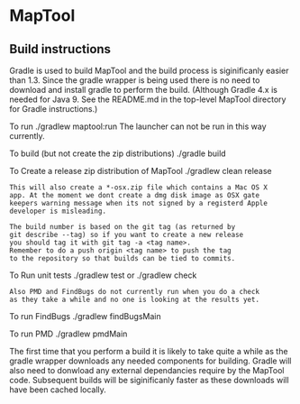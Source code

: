 MapTool
=======

Build instructions
------------------
Gradle is used to build MapTool and the build process is siginificanly
easier than 1.3. Since the gradle wrapper is being used there is no
need to download and install gradle to perform the build.  (Although
Gradle 4.x is needed for Java 9.  See the README.md in the top-level
MapTool directory for Gradle instructions.)

To run
./gradlew maptool:run
    The launcher can not be run in this way currently.

To build (but not create the zip distributions)
./gradle build

To Create a release zip distribution of MapTool
./gradlew clean release

    This will also create a *-osx.zip file which contains a Mac OS X
    app. At the moment we dont create a dmg disk image as OSX gate 
    keepers warning message when its not signed by a registerd Apple
    developer is misleading.

    The build number is based on the git tag (as returned by
    git describe --tag) so if you want to create a new release
    you should tag it with git tag -a <tag name>.
    Remember to do a push origin <tag name> to push the tag
    to the repository so that builds can be tied to commits.


To Run unit tests
./gradlew test      or      ./gradlew check

    Also PMD and FindBugs do not currently run when you do a check
    as they take a while and no one is looking at the results yet.

To run FindBugs
./gradlew findBugsMain

To run PMD
./gradlew pmdMain

The first time that you perform a build it is likely to take quite
a while as the gradle wrapper downloads any needed components for
building. Gradle will also need to donwload any external dependancies
require by the MapTool code. Subsequent builds will be siginificanly
faster as these downloads will have been cached locally.
